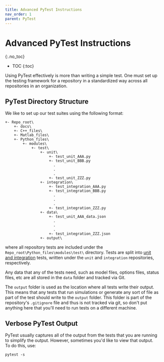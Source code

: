 ```yaml
---
title: Advanced PyTest Instructions
nav_order: 1
parent: PyTest
---
```


# Advanced PyTest Instructions
{:.no_toc}

* TOC
{:toc}

Using PyTest effectively is more than writing a simple test. One must set up the testing framework for a repository in a standardized way across all repositories in an organization.

## PyTest Directory Structure

We like to set up our test suites using the following format:

```
+- Repo_root\
    +- docs\
    +- C++_files\
    +- Matlab_files\
    +- Python_files\
        +- modules\
            +- test\
                +- unit\
                    +- test_unit_AAA.py
                    +- test_unit_BBB.py
                      .
                      .
                      .
                    +- test_unit_ZZZ.py
                +- integration\
                    +- test_integration_AAA.py
                    +- test_integration_BBB.py
                      .
                      .
                      .
                    +- test_integration_ZZZ.py
                +- data\
                    +- test_unit_AAA_data.json
                      .
                      .
                      .
                    +- test_integration_ZZZ.json
                +- output\
```

where all repository tests are included under the `Repo_root\Python_files\modules\test\` directory. Tests are split into [unit and integration](https://www.guru99.com/unit-test-vs-integration-test.html) tests, written under the `unit` and `integration` repositories, respectively.

Any data that any of the tests need, such as model files, options files, status files, etc are all stored in the `data` folder and tracked via Git.

The `output` folder is used as the location where all tests write their output. This means that any tests that run simulations or generate any sort of file as part of the test should write to the `output` folder. This folder is part of the repository's `.gitignore` file and thus is not tracked via git, so don't put anything here that you'll need to run tests on a different machine.

## Verbose PyTest Output

PyTest usually captures all of the output from the tests that you are running to simplify the output. However, sometimes you'd like to view that output. To do this, use:

```
pytest -s
```